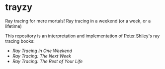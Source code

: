 # trayzy
Ray tracing for mere mortals! Ray tracing in a weekend (or a week, or a lifetime) 

This repository is an interpretation and implementation of [Peter Shiley](https://github.com/petershirley)'s ray tracing books:
- _Ray Tracing in One Weekend_
- _Ray Tracing: The Next Week_ 
- _Ray Tracing: The Rest of Your Life_
